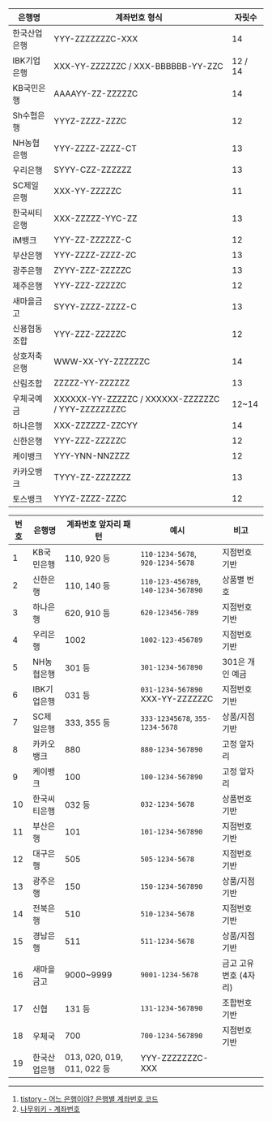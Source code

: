 

| 은행명     | 계좌번호 형식                                           | 자릿수     |
|---------|---------------------------------------------------|---------|
| 한국산업은행  | YYY-ZZZZZZZC-XXX                                  | 14      |
| IBK기업은행 | XXX-YY-ZZZZZZC / XXX-BBBBBB-YY-ZZC                | 12 / 14 |
| KB국민은행  | AAAAYY-ZZ-ZZZZZC                                  | 14      |
| Sh수협은행  | YYYZ-ZZZZ-ZZZC                                    | 12      |
| NH농협은행  | YYY-ZZZZ-ZZZZ-CT                                  | 13      |
| 우리은행    | SYYY-CZZ-ZZZZZZ                                   | 13      |
| SC제일은행  | XXX-YY-ZZZZZC                                     | 11      |
| 한국씨티은행  | XXX-ZZZZZ-YYC-ZZ                                  | 13      |
| iM뱅크    | YYY-ZZ-ZZZZZZ-C                                   | 12      |
| 부산은행    | YYY-ZZZZ-ZZZZ-ZC                                  | 13      |
| 광주은행    | ZYYY-ZZZ-ZZZZZC                                   | 13      |
| 제주은행    | YYY-ZZZ-ZZZZZC                                    | 12      |
| 새마을금고   | SYYY-ZZZZ-ZZZZ-C                                  | 13      |
| 신용협동조합  | YYY-ZZZ-ZZZZZC                                    | 12      |
| 상호저축은행  | WWW-XX-YY-ZZZZZZC                                 | 14      |
| 산림조합    | ZZZZZ-YY-ZZZZZZ                                   | 13      |
| 우체국예금   | XXXXXX-YY-ZZZZZC / XXXXXX-ZZZZZZC / YYY-ZZZZZZZZC | 12~14   |
| 하나은행    | XXX-ZZZZZZ-ZZCYY                                  | 14      |
| 신한은행    | YYY-ZZZ-ZZZZZC                                    | 12      |
| 케이뱅크    | YYY-YNN-NNZZZZ                                    | 12      |
| 카카오뱅크   | TYYY-ZZ-ZZZZZZZ                                   | 13      |
| 토스뱅크    | YYYZ-ZZZZ-ZZZC                                    | 12      |


| 번호  | 은행명     | 계좌번호 앞자리 패턴               | 예시                                      | 비고             |
| --- | ------- | ------------------------- | --------------------------------------- | -------------- |
| 1   | KB국민은행  | 110, 920 등                | `110-1234-5678`, `920-1234-5678`        | 지점번호 기반        |
| 2   | 신한은행    | 110, 140 등                | `110-123-456789`, `140-1234-567890`     | 상품별 번호         |
| 3   | 하나은행    | 620, 910 등                | `620-123456-789`                        | 지점번호 기반        |
| 4   | 우리은행    | 1002                      | `1002-123-456789`                       | 지점번호 기반        |
| 5   | NH농협은행  | 301 등                     | `301-1234-567890`                       | 301은 개인 예금     |
| 6   | IBK기업은행 | 031 등                     | `031-1234-567890`<br>XXX-YY-ZZZZZZC<br> | 지점번호 기반        |
| 7   | SC제일은행  | 333, 355 등                | `333-12345678`, `355-1234-5678`         | 상품/지점 기반       |
| 8   | 카카오뱅크   | 880                       | `880-1234-567890`                       | 고정 앞자리         |
| 9   | 케이뱅크    | 100                       | `100-1234-567890`                       | 고정 앞자리         |
| 10  | 한국씨티은행  | 032 등                     | `032-1234-5678`                         | 상품번호 기반        |
| 11  | 부산은행    | 101                       | `101-1234-567890`                       | 지점번호 기반        |
| 12  | 대구은행    | 505                       | `505-1234-5678`                         | 지점번호 기반        |
| 13  | 광주은행    | 150                       | `150-1234-567890`                       | 상품/지점 기반       |
| 14  | 전북은행    | 510                       | `510-1234-5678`                         | 지점번호 기반        |
| 15  | 경남은행    | 511                       | `511-1234-5678`                         | 상품/지점 기반       |
| 16  | 새마을금고   | 9000~9999                 | `9001-1234-5678`                        | 금고 고유 번호 (4자리) |
| 17  | 신협      | 131 등                     | `131-1234-567890`                       | 조합번호 기반        |
| 18  | 우체국     | 700                       | `700-1234-567890`                       | 지점번호 기반        |
| 19  | 한국산업은행  | 013, 020, 019, 011, 022 등 | YYY-ZZZZZZZC-XXX                        |                |


---

1) [tistory - 어느 은행이야? 은행별 계좌번호 코드](https://tech-journal.tistory.com/entry/%EC%96%B4%EB%8A%90-%EC%9D%80%ED%96%89%EC%9D%B4%EC%95%BC-%EC%9D%80%ED%96%89%EB%B3%84-%EA%B3%84%EC%A2%8C%EB%B2%88%ED%98%B8-%EC%BD%94%EB%93%9C)
2) [나무위키 - 계좌번호](https://namu.wiki/w/%EA%B3%84%EC%A2%8C%EB%B2%88%ED%98%B8)




